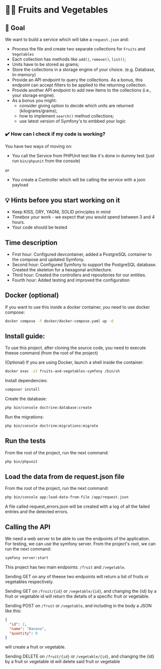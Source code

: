 # 🍎🥕 Fruits and Vegetables

## 🎯 Goal
We want to build a service which will take a `request.json` and:
* Process the file and create two separate collections for `Fruits` and `Vegetables`
* Each collection has methods like `add()`, `remove()`, `list()`;
* Units have to be stored as grams;
* Store the collections in a storage engine of your choice. (e.g. Database, In-memory)
* Provide an API endpoint to query the collections. As a bonus, this endpoint can accept filters to be applied to the returning collection.
* Provide another API endpoint to add new items to the collections (i.e., your storage engine).
* As a bonus you might:
  * consider giving option to decide which units are returned (kilograms/grams);
  * how to implement `search()` method collections;
  * use latest version of Symfony's to embbed your logic 

### ✔️ How can I check if my code is working?
You have two ways of moving on:
* You call the Service from PHPUnit test like it's done in dummy test (just run `bin/phpunit` from the console)

or

* You create a Controller which will be calling the service with a json payload

## 💡 Hints before you start working on it
* Keep KISS, DRY, YAGNI, SOLID principles in mind
* Timebox your work - we expect that you would spend between 3 and 4 hours.
* Your code should be tested

## Time description
* First hour: Configured devcontainer, added a PostgreSQL container to the compose and updated Symfony.
* Second hour: Configured Symfony to support the PostgreSQL database. Created the skeleton for a hexagonal architecture.
* Third hour: Created the controllers and repositories for our entities.
* Fourth hour: Added testing and improved the configuration

## Docker (optional)
If you want to use this inside a docker container, you need to use docker compose:
```bash
docker compose -f docker/docker-compose.yaml up -d
```

## Install guide:
To use this project, after cloning the source code, you need to execute theese command (from the root of the project)

(Optional) If you are using Docker, launch a shell inside the container:
```bash
docker exec -it fruits-and-vegetables-symfony /bin/sh
```

Install dependencies:
```bash
composer install
```

Create the database:
```bash
php bin/console doctrine:database:create
```

Run the migrations:
```bash
php bin/console doctrine:migrations:migrate
```

## Run the tests
From the root of the project, run the next command:
```bash
php bin/phpunit
```

## Load the data from de request.json file
From the root of the project, run the next command:
```bash
php bin/console app:load-data-from-file /app/request.json
```

A file called request_errors.json will be created with a log of all the failed entries and the detected errors.

## Calling the API
We need a web server to be able to use the endpoints of the application.
For testing, we can use the symfony server. From the project's root, we can run the next command:
```bash
symfony server:start
```

This project has two main endpoints: `/fruit` and `/vegetable`.

Sending GET on any of theese two endpoints will return a list of fruits or vegetables respectively.

Sending GET on `/fruit/{id}` or `/vegetable/{id}`, and changing the {id} by a fruit or vegetable id will return the details of a specific fruit or vegetable.

Sending POST on `/fruit` or `/vegetable`, and including in the body a JSON like this:
```json
{
  "id": 2,
  "name": "Banana",
  "quantity": 0
}
```
will create a fruit or vegetable.

Sending DELETE on `/fruit/{id}` or `/vegetable/{id}`, and changing the {id} by a fruit or vegetable id will delete said fruit or vegetable
